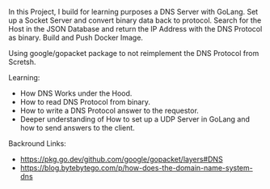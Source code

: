 In this Project, I build for learning purposes a DNS Server with GoLang.
Set up a Socket Server and convert binary data back to protocol. 
Search for the Host in the JSON Database and return the IP Address with the DNS Protocol as binary.
Build and Push Docker Image.

Using google/gopacket package to not reimplement the DNS Protocol from Scretsh.

Learning:
- How DNS Works under the Hood.
- How to read DNS Protocol from binary.
- How to write a DNS Protocol answer to the requestor.
- Deeper understanding of How to set up a UDP Server in GoLang and how to send answers to the client.

Backround Links:
- https://pkg.go.dev/github.com/google/gopacket/layers#DNS
- https://blog.bytebytego.com/p/how-does-the-domain-name-system-dns
